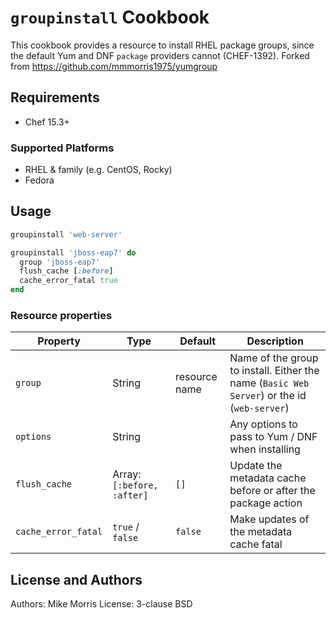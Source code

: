 # `groupinstall` Cookbook

This cookbook provides a resource to install RHEL package groups, since the default Yum and DNF `package` providers cannot (CHEF-1392).
Forked from https://github.com/mmmorris1975/yumgroup

## Requirements

- Chef 15.3+

### Supported Platforms

- RHEL & family (e.g. CentOS, Rocky)
- Fedora

## Usage

```ruby
groupinstall 'web-server'
```
```ruby
groupinstall 'jboss-eap7' do
  group 'jboss-eap7'
  flush_cache [:before]
  cache_error_fatal true
end
```

### Resource properties

| Property            | Type                       | Default       | Description                                                                                 |
| ------------------- | -------------------------- | ------------- | ------------------------------------------------------------------------------------------- |
| `group`             | String                     | resource name | Name of the group to install. Either the name (`Basic Web Server`) or the id (`web-server`) |
| `options`           | String                     |               | Any options to pass to Yum / DNF when installing                                            |
| `flush_cache`       | Array: `[:before, :after]` | `[]`          | Update the metadata cache before or after the package action                                |
| `cache_error_fatal` | `true` / `false`           | `false`       | Make updates of the metadata cache fatal                                                    |

## License and Authors

Authors: Mike Morris
License: 3-clause BSD
